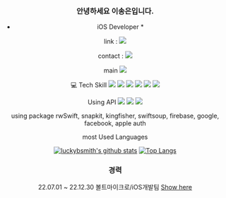 <div align="center">

### 안녕하세요 이송은입니다.

* iOS Developer *

link : <img src="https://img.shields.io/badge/Tistory-white?style=flat&logo=Tistory&logoColor=000000"/>


contact : <img src="https://img.shields.io/badge/Naver-white?style=flat&logo=Naver&logoColor=03C75A"/>


main
<img src="https://img.shields.io/badge/Swift-white?style=flat&logo=Swift&logoColor=F05138"/>

💻 Tech Skill
<img src="https://img.shields.io/badge/Swift-white?style=flat&logo=Swift&logoColor=F05138"/>
<img src="https://img.shields.io/badge/C-white?style=flat&logo=C&logoColor=00599C"/>
<img src="https://img.shields.io/badge/JavaScript-white?style=flat&logo=JavaScript&logoColor=B7178C"/>
<img src="https://img.shields.io/badge/Github-white?style=flat&logo=Github&logoColor=181717"/>
<img src="https://img.shields.io/badge/HTML5-white?style=flat&logo=HTML5&logoColor=E34F26"/>
<img src="https://img.shields.io/badge/CSS3-white?style=flat&logo=CSS3&logoColor=1572B6"/>



Using API
<img src="https://img.shields.io/badge/Naver-white?style=flat&logo=Naver&logoColor=03C75A"/>
<img src="https://img.shields.io/badge/Kakao-white?style=flat&logo=Kakao&logoColor=FFCD00"/>
<img src="https://img.shields.io/badge/Firebase-white?style=flat&logo=Firebase&logoColor=FFCA28"/>

using package
rwSwift, snapkit, kingfisher, swiftsoup, firebase, google, facebook, apple auth

most Used Languages

[![luckybsmith's github stats](https://github-readme-stats.vercel.app/api?username=luckybsmith)](https://github.com/luckybsmith/github-readme-stats)
[![Top Langs](https://github-readme-stats.vercel.app/api/top-langs/?username=luckybsmith&layout=compact)](https://github.com/luckybsmith/github-readme-stats)


### 경력
22.07.01 ~ 22.12.30 볼트마이크로/iOS개발팀
[Show here](https://www.google.com)



</div>
